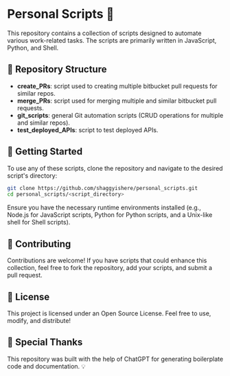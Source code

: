 # Personal Scripts 🤖

This repository contains a collection of scripts designed to automate various work-related tasks. The scripts are primarily written in JavaScript, Python, and Shell.

## 📁 Repository Structure

- **create_PRs**: script used to creating multiple bitbucket pull requests for similar repos.
- **merge_PRs**: script used for merging multiple and similar bitbucket pull requests.
- **git_scripts**: general Git automation scripts (CRUD operations for multiple and similar repos).
- **test_deployed_APIs**: script to test deployed APIs.

## 🚀 Getting Started

To use any of these scripts, clone the repository and navigate to the desired script's directory:

```bash
git clone https://github.com/shaggyishere/personal_scripts.git
cd personal_scripts/<script_directory>
```

Ensure you have the necessary runtime environments installed (e.g., Node.js for JavaScript scripts, Python for Python scripts, and a Unix-like shell for Shell scripts).

## 🤝 Contributing

Contributions are welcome! If you have scripts that could enhance this collection, feel free to fork the repository, add your scripts, and submit a pull request.

## 📝 License

This project is licensed under an Open Source License. Feel free to use, modify, and distribute!

## 🙌 Special Thanks

This repository was built with the help of ChatGPT for generating boilerplate code and documentation. 💡

